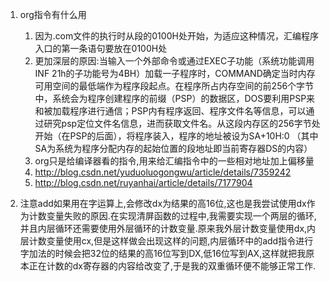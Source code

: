 1. org指令有什么用
    1. 因为.com文件的执行时从段的0100H处开始，为适应这种情况，汇编程序入口的第一条语句要放在0100H处
    1. 更加深层的原因:当输入一个外部命令或通过EXEC子功能（系统功能调用INF 21h的子功能号为4BH）加载一子程序时，COMMAND确定当时内存可用空间的最低端作为程序段起点。在程序所占内存空间的前256个字节中，系统会为程序创建程序的前缀（PSP）的数据区，DOS要利用PSP来和被加载程序进行通信；PSP内有程序返回、程序文件名等信息，可以通过研究psp定位文件名信息，进而获取文件名。从这段内存区的256字节处开始（在PSP的后面），将程序装入，程序的地址被设为SA+10H:0 （其中SA为系统为程序分配内存的起始位置的段地址即当前寄存器DS的内容）
    1. org只是给编译器看的指令,用来给汇编指令中的一些相对地址加上偏移量
    1. http://blog.csdn.net/yuduoluogongwu/article/details/7359242
    1. http://blog.csdn.net/ruyanhai/article/details/7177904
    
1. 注意add如果用在字运算上,会修改dx为结果的高16位,这也是我尝试使用dx作为计数变量失败的原因.在实现清屏函数的过程中,我需要实现一个两层的循环,并且内层循环还需要使用外层循环的计数变量.原来我外层计数变量使用dx,内层计数变量使用cx,但是这样做会出现这样的问题,内层循环中的add指令进行字加法的时候会把32位的结果的高16位写到DX,低16位写到AX,这样就把我原本正在计数的dx寄存器的内容给改变了,于是我的双重循环便不能够正常工作.